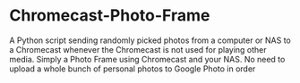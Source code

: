 # Chromecast-Photo-Frame
A Python script sending randomly picked photos from a computer or NAS to a Chromecast whenever the Chromecast is not used for playing other media. Simply a Photo Frame using Chromecast and your NAS. No need to upload a whole bunch of personal photos to Google Photo in order 
